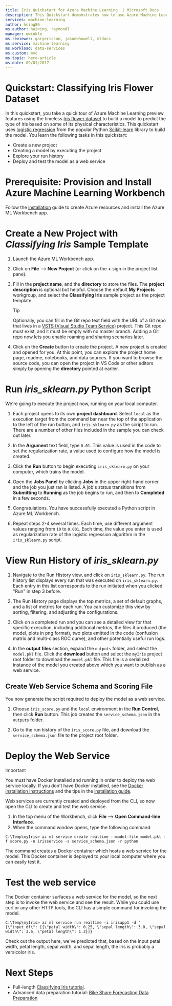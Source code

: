 ```yaml
---
title: Iris Quickstart for Azure Machine Learning  | Microsoft Docs
description: This Quickstart demonstrates how to use Azure Machine Learning to process the timeless Iris flower dataset with the preview features Azure Machine Learning.
services: machine-learning
author: hning86
ms.author: haining, raymondl
manager: mwinkle
ms.reviewer: garyericson, jasonwhowell, mldocs
ms.service: machine-learning
ms.workload: data-services
ms.custom: mvc
ms.topic: hero-article
ms.date: 09/01/2017
---
```


# Quickstart: Classifying Iris Flower Dataset
In this quickstart, you take a quick tour of Azure Machine Learning preview features using the timeless [Iris flower dataset](https://en.wikipedia.org/wiki/iris_flower_data_set) to build a model to predict the type of iris based on some of its physical characteristics.  This quickstart uses [logistic regression](https://en.wikipedia.org/wiki/Logistic_regression) from the popular Python [Scikit-learn](http://scikit-learn.org/stable/index.html) library to build the model.  You learn the following tasks in this quickstart: 

- Create a new project
- Creating a model by executing the project
- Explore your run history
- Deploy and test the model as a web service 

# Prerequisite:  Provision and Install Azure Machine Learning Workbench
Follow the [installation](./quick-start-installation.md) guide to create Azure resources and install the Azure ML Workbench app.

# Create a New Project with _Classifying Iris_ Sample Template 
1. Launch the Azure ML Workbench app. 

2. Click on **File** --> **New Project** (or click on the **+** sign in the project list pane). 

3. Fill in the **project name**, and the **directory** to store the files. The **project description** is optional but helpful. Choose the default **My Projects** workgroup, and select the **Classifying Iris** sample project as the project template.

    >[!TIP]
    >Optionally, you can fill in the Git repo text field with the URL of a Git repo that lives in a [VSTS (Visual Studio Team Service)](https://www.visualstudio.com) project. This Git repo must exist, and it must be empty with no master branch. Adding a Git repo now lets you enable roaming and sharing scenarios later.

4. Click on the **Create** button to create the project. A new project is created and opened for you. At this point, you can explore the project home page,  readme, notebooks, and data sources. If you want to browse the source code, you can open the project in VS Code or other editors simply by opening the **directory** pointed at earlier. 

# Run _iris_sklearn.py_ Python Script
We're going to execute the project now, running on your local computer. 

1. Each project opens to its own **project dashboard**. Select `local` as the execution target from the command bar near the top of the application to the left of the run button, and `iris_sklearn.py` as the script to run.  There are a number of other files included in the sample you can check out later. 

2. In the **Argument** text field, type `0.01`. This value is used in the code to set the regularization rate, a value used to configure how the model is created. 

3. Click the **Run** button to begin executing `iris_sklearn.py` on your computer, which trains the model. 

4. Open the **Jobs Panel** by clicking **Jobs** in the upper right-hand corner and the job you just ran is listed. A job's status transitions from **Submitting** to **Running** as the job begins to run, and then to **Completed** in a few seconds. 

5. Congratulations. You have successfully executed a Python script in Azure ML Workbench.

6. Repeat steps 2-4 several times. Each time, use different argument values ranging from `10` to `0.001`. Each time, the value you enter is used as regularization rate of the logistic regression algorithm in the `iris_sklearn.py` script.

# View Run History of _iris_sklearn.py_
1. Navigate to the Run History view, and click on `iris_sklearn.py`. The run history list displays every run that was executed on `iris_sklearn.py`. Each entry in this list corresponds to the run initiated when you clicked "Run" in step 3 before. 

2. The Run History page displays the top metrics, a set of default graphs, and a list of metrics for each run. You can customize this view by sorting, filtering, and adjusting the configurations.

3. Click on a completed run and you can see a detailed view for that specific execution, including additional metrics, the files it produced (the model, plots in png format), two plots emitted in the code (confusion matrix and multi-class ROC curve), and other potentially useful run logs.

4. In the **output files** section, expand the `outputs` folder, and select the `model.pkl` file. Click the **download** button and select the `myIris` project root folder to download the `model.pkl` file. This file is a serialized instance of the model you created above which you want to publish as a web service. 

## Create Web Service Schema and Scoring File
You now generate the script required to deploy the model as a web service.

1. Choose `iris_score.py` and the `local` environment in the **Run Control**, then click **Run** button. This job creates the `service_schema.json` in the `outputs` folder.

2. Go to the run history of the `iris_score.py` file, and download the `service_schema.json` file to the project root folder.

# Deploy the Web Service
>[!IMPORTANT]
>You must have Docker installed and running in order to deploy the web service locally.  If you don't have Docker installed, see the [Docker installation instructions](https://docs.docker.com/engine/installation/) and the tips in the [installation guide](./quick-start-installation.md). 

Web services are currently created and deployed from the CLI, so now open the CLI to create and test the web service. 

1. In the top menu of the Workbench, click **File** --> **Open Command-line Interface**.
2. When the command window opens, type the following command:

```batch
C:\Temp\myIris> az ml service create realtime --model-file model.pkl -f score.py -n irisservice -s service_schema.json -r python
```
 
The command creates a Docker container which hosts a web service for the model. This Docker container is deployed to your local computer where you can easily test it. 

# Test the web service
The Docker container surfaces a web service for the model, so the next step is to invoke the web service and see the result.  While you could use curl or any other HTTP tools, the CLI has a simple command for invoking the model. 

```batch
C:\Temp\myIris> az ml service run realtime -i irisapp1 -d "{\"input_df\": [{\"petal width\": 0.25, \"sepal length\": 3.0, \"sepal width\": 3.6, \"petal length\": 1.3}]} 
```

Check out the output here, we've predicted that, based on the input petal width, petal length, sepal width, and sepal length, the iris is probably a versicolor iris. 

# Next Steps
- Full-length [Classifying Iris tutorial](tutorial-classifying-iris-part-1.md).
- Advanced data preparation tutorial: [Bike Share Forecasting Data Preparation](./doc-template-tutorial.md)
